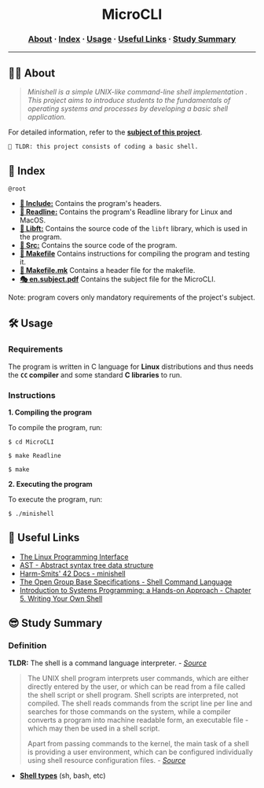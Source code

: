 <h1 align="center">
	MicroCLI
</h1>

<h3 align="center">
	<a href="#%EF%B8%8F-about">About</a>
	<span> · </span>
	<a href="#-index">Index</a>
	<span> · </span>
	<a href="#%EF%B8%8F-usage">Usage</a>
	<span> · </span>
	<a href="#-useful-links">Useful Links</a>
	<span> · </span>
	<a href="#-study-summary">Study Summary</a>
</h3>

---


## 🤷🏻 About

> _Minishell is a simple UNIX-like command-line shell implementation . This project aims to introduce students to the fundamentals of operating systems and processes by developing a basic shell application._

For detailed information, refer to the [**subject of this project**](https://github.com/hovhannisyangevorg/Minishell/blob/main/en.subject.pdf).

	🚀 TLDR: this project consists of coding a basic shell.


## 📑 Index

`@root`

* [**📁 Include:**](Include/) 		Contains the program's headers.
* [**📁 Readline:**](Readline/) 	Contains the program's Readline library for Linux and MacOS.
* [**📁 Libft:**](Libft/) 		Contains the source code of the `libft` library, which is used in the program.
* [**📁 Src:**](Src/) 			Contains the source code of the program.
* [**📄 Makefile**](Makefile)   	Contains instructions for compiling the program and testing it.
* [**📄 Makefile.mk**](MakeFile.mk)   	Contains a header file for the makefile.
* [**🎭 en.subject.pdf**](MakeFile.mk)  Contains the subject file for the MicroCLI.


Note: program covers only mandatory requirements of the project's subject.


## 🛠️ Usage

### Requirements

The program is written in C language for **Linux** distributions and thus needs the **` CC ` compiler** and some standard **C libraries** to run.

### Instructions

**1. Compiling the program**

To compile the program, run:

```shell
$ cd MicroCLI
```
```shell
$ make Readline
```
```shell
$ make
```

**2. Executing the program**

To execute the program, run:

```shell
$ ./minishell
```


## 🔗 Useful Links

* [The Linux Programming Interface](https://sciencesoftcode.files.wordpress.com/2018/12/the-linux-programming-interface-michael-kerrisk-1.pdf)
* [AST - Abstract syntax tree data structure](https://en.wikipedia.org/wiki/Abstract_syntax_tree)
* [Harm-Smits' 42 Docs - minishell](https://harm-smits.github.io/42docs/projects/minishell)
* [The Open Group Base Specifications - Shell Command Language](https://pubs.opengroup.org/onlinepubs/009695399/utilities/xcu_chap02.html)
* [Introduction to Systems Programming: a Hands-on Approach - Chapter 5. Writing Your Own Shell ](https://www.cs.purdue.edu/homes/grr/SystemsProgrammingBook/Book/Chapter5-WritingYourOwnShell.pdf)


## 😎 Study Summary

### Definition

**TLDR:** The shell is a command language interpreter. - [_Source_](https://pubs.opengroup.org/onlinepubs/009695399/utilities/xcu_chap02.html)

> The UNIX shell program interprets user commands, which are either directly entered by the user, or which can be read from a file called the shell script or shell program. Shell scripts are interpreted, not compiled. The shell reads commands from the script line per line and searches for those commands on the system, while a compiler converts a program into machine readable form, an executable file - which may then be used in a shell script.
>
> Apart from passing commands to the kernel, the main task of a shell is providing a user environment, which can be configured individually using shell resource configuration files. - [_Source_](https://tldp.org/LDP/Bash-Beginners-Guide/html/sect_01_01.html)

* [**Shell types**](https://tldp.org/LDP/Bash-Beginners-Guide/html/sect_01_01.html) (sh, bash, etc)
